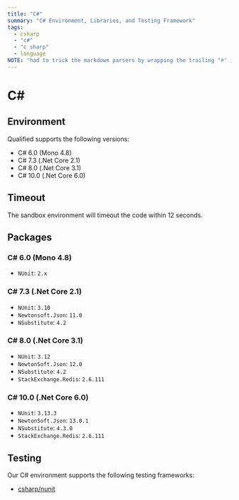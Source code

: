 ```yaml
---
title: "C#"
summary: "C# Environment, Libraries, and Testing Framework"
tags:
  - csharp
  - "c#"
  - "c sharp"
  - language
NOTE: "had to trick the markdown parsers by wrapping the trailing "#" in a span below!"
---
```


# C<span>#</span>

## Environment

Qualified supports the following versions:

- C# 6.0 (Mono 4.8)
- C# 7.3 (.Net Core 2.1)
- C# 8.0 (.Net Core 3.1)
- C# 10.0 (.Net Core 6.0)

## Timeout

The sandbox environment will timeout the code within 12 seconds.

## Packages

### C# 6.0 (Mono 4.8)

- `NUnit`: `2.x`

### C# 7.3 (.Net Core 2.1)

- `NUnit`: `3.10`
- `Newtonsoft.Json`: `11.0`
- `NSubstitute`: `4.2`

### C# 8.0 (.Net Core 3.1)

- `NUnit`: `3.12`
- `NewtonSoft.Json`: `12.0`
- `NSubstitute`: `4.2`
- `StackExchange.Redis`: `2.6.111`

### C# 10.0 (.Net Core 6.0)

- `NUnit`: `3.13.3`
- `NewtonSoft.Json`: `13.0.1`
- `NSubstitute`: `4.3.0`
- `StackExchange.Redis`: `2.6.111`

## Testing

Our C# environment supports the following testing frameworks:

- [csharp/nunit](/reference/languages/csharp/nunit)
